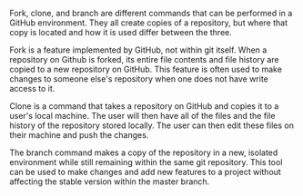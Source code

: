 Fork, clone, and branch are different commands that can be performed in a GitHub environment. They all create copies of a repository, but where that copy is located and how it is used differ between the three.

Fork is a feature implemented by GitHub, not within git itself. When a repository on Github is forked, its entire file contents and file history are copied to a new repository on GitHub. This feature is often used to make changes to someone else's repository when one does not have write access to it. 

Clone is a command that takes a repository on GitHub and copies it to a user's local machine. The user will then have all of the files and the file history of the repository stored locally. The user can then edit these files on their machine and push the changes.

The branch command makes a copy of the repository in a new, isolated environment while still remaining within the same git repository. This tool can be used to make changes and add new features to a project without affecting the stable version within the master branch.
